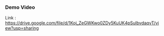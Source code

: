 ### Demo Video 

Link : https://drive.google.com/file/d/1Koj_ZeGWKwo0ZDy5KuUK4pSulbvdaqvT/view?usp=sharing
